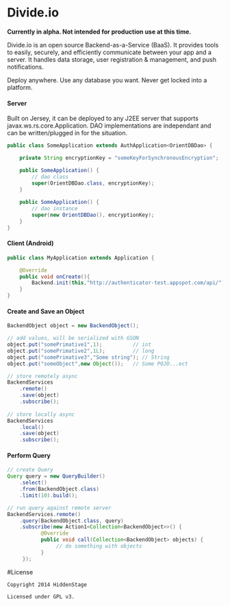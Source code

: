 Divide.io
===========

**Currently in alpha. Not intended for production use at this time.**

Divide.io is an open source Backend-as-a-Service (BaaS). It provides tools to easily, securely, and efficiently communicate between your app and a server. It handles data storage, user registration & management, and push notifications.

Deploy anywhere. Use any database you want. Never get locked into a platform.

#### Server
Built on Jersey, it can be deployed to any J2EE server that supports javax.ws.rs.core.Application. DAO implementations are independant and can be written/plugged in for the situation.

```java
public class SomeApplication extends AuthApplication<OrientDBDao> {

    private String encryptionKey = "someKeyForSynchronousEncryption";

    public SomeApplication() {
    	// dao class
        super(OrientDBDao.class, encryptionKey);
    }
    
    public SomeApplication() {
        // dao instance
        super(new OrientDBDao(), encryptionKey);
    }
}
```

#### Client (Android)

```java
public class MyApplication extends Application {

    @Override
    public void onCreate(){
        Backend.init(this,"http://authenticator-test.appspot.com/api/");
    }
}
```

#### Create and Save an Object

```java
BackendObject object = new BackendObject();

// add values, will be serialized with GSON
object.put("somePrimative1",1);          // int
object.put("somePrimative2",1L);         // long
object.put("somePrimative3","Some string"); // String
object.put("someObject",new Object());   // Some POJO...ect

// store remotely async
BackendServices
	.remote()
	.save(object)
	.subscribe();
        
// store locally async
BackendServices
	.local()
	.save(object)
	.subscribe();
```


#### Perform Query

```java
// create Query
Query query = new QueryBuilder()
    .select()
    .from(BackendObject.class)
    .limit(10).build();

// run query against remote server
BackendServices.remote()
    .query(BackendObject.class, query)
    .subscribe(new Action1<Collection<BackendObject>>() {
           @Override
           public void call(Collection<BackendObject> objects) {
 	     		// do something with objects
           }
     });
```
#License
```
Copyright 2014 HiddenStage

Licensed under GPL v3.
```
